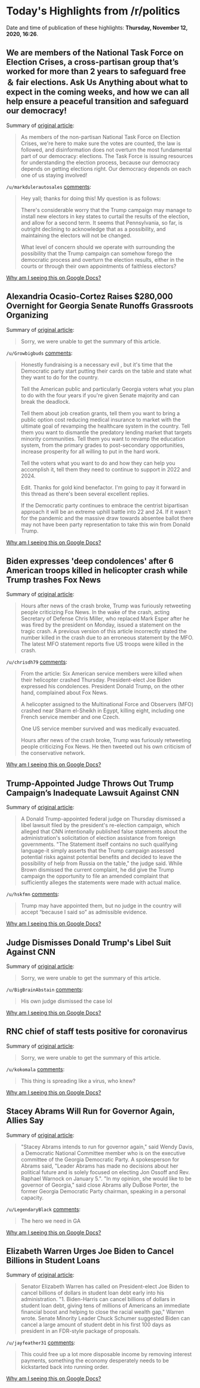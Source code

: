 # Today's Highlights from /r/politics

Date and time of publication of these highlights: **Thursday, November 12, 2020, 16:26**.

## We are members of the National Task Force on Election Crises, a cross-partisan group that’s worked for more than 2 years to safeguard free ＆ fair elections. Ask Us Anything about what to expect in the coming weeks, and how we can all help ensure a peaceful transition and safeguard our democracy!

Summary of [original article](https://www.reddit.com/r/politics/comments/jt0y0h/we_are_members_of_the_national_task_force_on/):

> As members of the non-partisan National Task Force on Election Crises, we're here to make sure the votes are counted, the law is followed, and disinformation does not overturn the most fundamental part of our democracy: elections. The Task Force is issuing resources for understanding the election process, because our democracy depends on getting elections right. Our democracy depends on each one of us staying involved!

`/u/markdulerautosales` [comments](https://www.reddit.com/r/politics/comments/jt0y0h/we_are_members_of_the_national_task_force_on/):

> Hey yall; thanks for doing this! My question is as follows:
> 
> There's considerable worry that the Trump campaign may manage to install new electors in key states to curtail the results of the election, and allow for a second term. It seems that Pennsylvania, so far, is outright declining to acknowledge that as a possibility, and maintaining the electors will not be changed.
> 
> What level of concern should we operate with surrounding the possibility that the Trump campaign can somehow forego the democratic process and overturn the election results, either in the courts or through their own appointments of faithless electors?

[Why am I seeing this on Google Docs?](https://docs.google.com/document/d/1Dc6We63vOXIZsc0op-Bt4abqkYjXzOigalQqFxmvvbM/edit?usp=sharing)

## Alexandria Ocasio-Cortez Raises $280,000 Overnight for Georgia Senate Runoffs Grassroots Organizing

Summary of [original article](https://www.newsweek.com/alexandria-ocasio-cortez-raises-280000-overnight-georgia-senate-runoffs-grassroots-organizing-1547032):

> Sorry, we were unable to get the summary of this article.

`/u/Growbigbuds` [comments](https://www.reddit.com/r/politics/comments/jt3m9z/alexandria_ocasiocortez_raises_280000_overnight/):

> Honestly fundraising is a necessary evil , but it's time that the Democratic party start putting their cards on the table and state what they want to do for the country. 
> 
> Tell the American public and particularly Georgia voters what you plan to do with the four years if you're given Senate majority and can break the deadlock. 
> 
> Tell them about job creation grants, tell them you want to bring a public option cost reducing medical insurance to market with the ultimate goal of revamping the healthcare system in the country. Tell them you want to dismantle the predatory lending market that targets minority communities. Tell them you want to revamp the education system, from the primary grades to post-secondary opportunities, increase prosperity for all willing to put in the hard work. 
> 
> Tell the voters what you want to do and how they can help you accomplish it, tell them they need to continue to support in 2022 and 2024.
> 
> Edit. Thanks for gold kind benefactor. I'm going to pay it forward in this thread as there's been several excellent replies.
> 
> If the Democratic party continues to embrace the centrist bipartisan approach it will be an extreme uphill battle into 22 and 24. If it wasn't for the pandemic and the massive draw towards absentee ballot there may not have been party representation to take this win from Donald Trump.

[Why am I seeing this on Google Docs?](https://docs.google.com/document/d/1Dc6We63vOXIZsc0op-Bt4abqkYjXzOigalQqFxmvvbM/edit?usp=sharing)

## Biden expresses 'deep condolences' after 6 American troops killed in helicopter crash while Trump trashes Fox News

Summary of [original article](https://www.businessinsider.com/biden-speaks-on-fallen-troops-while-trump-rants-about-fox-2020-11):

> Hours after news of the crash broke, Trump was furiously retweeting people criticizing Fox News. In the wake of the crash, acting Secretary of Defense Chris Miller, who replaced Mark Esper after he was fired by the president on Monday, issued a statement on the tragic crash. A previous version of this article incorrectly stated the number killed in the crash due to an erroneous statement by the MFO. The latest MFO statement reports five US troops were killed in the crash.

`/u/chrisdh79` [comments](https://www.reddit.com/r/politics/comments/jt2aem/biden_expresses_deep_condolences_after_6_american/):

> From the article: Six American service members were killed when their helicopter crashed Thursday. President-elect Joe Biden expressed his condolences. President Donald Trump, on the other hand, complained about Fox News.
> 
> A helicopter assigned to the Multinational Force and Observers (MFO) crashed near Sharm el-Sheikh in Egypt, killing eight, including one French service member and one Czech.
> 
> One US service member survived and was medically evacuated.
> 
> Hours after news of the crash broke, Trump was furiously retweeting people criticizing Fox News. He then tweeted out his own criticism of the conservative network.

[Why am I seeing this on Google Docs?](https://docs.google.com/document/d/1Dc6We63vOXIZsc0op-Bt4abqkYjXzOigalQqFxmvvbM/edit?usp=sharing)

## Trump-Appointed Judge Throws Out Trump Campaign’s Inadequate Lawsuit Against CNN

Summary of [original article](https://lawandcrime.com/awkward/trump-appointed-judge-throws-out-trump-campaigns-inadequate-lawsuit-against-cnn/):

> A Donald Trump-appointed federal judge on Thursday dismissed a libel lawsuit filed by the president's re-election campaign, which alleged that CNN intentionally published false statements about the administration's solicitation of election assistance from foreign governments. "The Statement itself contains no such qualifying language-it simply asserts that the Trump campaign assessed potential risks against potential benefits and decided to leave the possibility of help from Russia on the table," the judge said. While Brown dismissed the current complaint, he did give the Trump campaign the opportunity to file an amended complaint that sufficiently alleges the statements were made with actual malice.

`/u/hskfmn` [comments](https://www.reddit.com/r/politics/comments/jt18m3/trumpappointed_judge_throws_out_trump_campaigns/):

> Trump may have appointed them, but no judge in the country will accept “because I said so” as admissible evidence.

[Why am I seeing this on Google Docs?](https://docs.google.com/document/d/1Dc6We63vOXIZsc0op-Bt4abqkYjXzOigalQqFxmvvbM/edit?usp=sharing)

## Judge Dismisses Donald Trump's Libel Suit Against CNN

Summary of [original article](https://www.hollywoodreporter.com/thr-esq/judge-dismisses-donald-trumps-libel-suit-against-cnn):

> Sorry, we were unable to get the summary of this article.

`/u/BigBrainAbstain` [comments](https://www.reddit.com/r/politics/comments/jt0e7x/judge_dismisses_donald_trumps_libel_suit_against/):

> His own judge dismissed the case lol

[Why am I seeing this on Google Docs?](https://docs.google.com/document/d/1Dc6We63vOXIZsc0op-Bt4abqkYjXzOigalQqFxmvvbM/edit?usp=sharing)

## RNC chief of staff tests positive for coronavirus

Summary of [original article](https://www.independent.co.uk/news/world/americas/us-politics/rnc-chief-of-staff-richard-walters-coronavirus-positive-b1721995.html):

> Sorry, we were unable to get the summary of this article.

`/u/kokomala` [comments](https://www.reddit.com/r/politics/comments/jszk6p/rnc_chief_of_staff_tests_positive_for_coronavirus/):

> This thing is spreading like a virus, who knew?

[Why am I seeing this on Google Docs?](https://docs.google.com/document/d/1Dc6We63vOXIZsc0op-Bt4abqkYjXzOigalQqFxmvvbM/edit?usp=sharing)

## Stacey Abrams Will Run for Governor Again, Allies Say

Summary of [original article](https://www.thedailybeast.com/stacey-abrams-will-run-for-gov-again-allies-say?via=twitter_page):

> "Stacey Abrams intends to run for governor again," said Wendy Davis, a Democratic National Committee member who is on the executive committee of the Georgia Democratic Party. A spokesperson for Abrams said, "Leader Abrams has made no decisions about her political future and is solely focused on electing Jon Ossoff and Rev. Raphael Warnock on January 5.". "In my opinion, she would like to be governor of Georgia," said close Abrams ally DuBose Porter, the former Georgia Democratic Party chairman, speaking in a personal capacity.

`/u/LegendaryBlack` [comments](https://www.reddit.com/r/politics/comments/jt238d/stacey_abrams_will_run_for_governor_again_allies/):

> The hero we need in GA

[Why am I seeing this on Google Docs?](https://docs.google.com/document/d/1Dc6We63vOXIZsc0op-Bt4abqkYjXzOigalQqFxmvvbM/edit?usp=sharing)

## Elizabeth Warren Urges Joe Biden to Cancel Billions in Student Loans

Summary of [original article](https://www.newsweek.com/elizabeth-warren-calls-joe-biden-cancel-billions-student-loans-single-most-effective-action-1546935):

> Senator Elizabeth Warren has called on President-elect Joe Biden to cancel billions of dollars in student loan debt early into his administration. "1. Biden-Harris can cancel billions of dollars in student loan debt, giving tens of millions of Americans an immediate financial boost and helping to close the racial wealth gap," Warren wrote. Senate Minority Leader Chuck Schumer suggested Biden can cancel a large amount of student debt in his first 100 days as president in an FDR-style package of proposals.

`/u/jayfeather31` [comments](https://www.reddit.com/r/politics/comments/jsz5t2/elizabeth_warren_urges_joe_biden_to_cancel/):

> This could free up a lot more disposable income by removing interest payments, something the economy desperately needs to be kickstarted back into running order.

[Why am I seeing this on Google Docs?](https://docs.google.com/document/d/1Dc6We63vOXIZsc0op-Bt4abqkYjXzOigalQqFxmvvbM/edit?usp=sharing)


